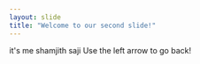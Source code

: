 ```yaml
---
layout: slide
title: "Welcome to our second slide!"
---
```

it's me shamjith saji
Use the left arrow to go back!
